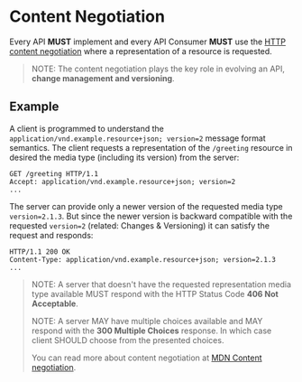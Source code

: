 # Content Negotiation

Every API **MUST** implement and every API Consumer **MUST** use the [HTTP content negotiation](https://tools.ietf.org/html/rfc7231#section-3.4) where a representation of a resource is requested.

> NOTE: The content negotiation plays the key role in evolving an API, **change management and versioning**.

## Example

A client is programmed to understand the `application/vnd.example.resource+json; version=2` message format semantics. The client requests a representation of the `/greeting` resource in desired the media type \(including its version\) from the server:

```text
GET /greeting HTTP/1.1
Accept: application/vnd.example.resource+json; version=2
...
```

The server can provide only a newer version of the requested media type `version=2.1.3`. But since the newer version is backward compatible with the requested `version=2` \(related: Changes & Versioning\) it can satisfy the request and responds:

```text
HTTP/1.1 200 OK
Content-Type: application/vnd.example.resource+json; version=2.1.3
...
```

> NOTE: A server that doesn't have the requested representation media type available MUST respond with the HTTP Status Code **406 Not Acceptable**.
>
> NOTE: A server MAY have multiple choices available and MAY respond with the **300 Multiple Choices** response. In which case client SHOULD choose from the presented choices.
>
> You can read more about content negotiation at [MDN Content negotiation](https://developer.mozilla.org/en-US/docs/Web/HTTP/Content_negotiation).


